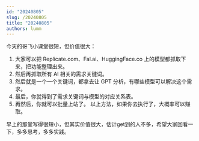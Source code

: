 ```yaml
---
id: "20240805"
slug: /20240805
title: "20240805"
authors: lumm
---
```



今天的哥飞小课堂很短，但价值很大：
1. 大家可以把 Replicate.com、Fal.ai、HuggingFace.co 上的模型都抓取下来，把功能整理出来。
2. 然后再抓取所有 AI 相关的需求关键词。
3. 然后就是一个一个关键词，都拿去让 GPT 分析，有哪些模型可以解决这个需求。
4. 最后，你就得到了需求关键词与模型的对应关系表。
5. 再然后，你就可以批量上站了。
以上方法，如果你去执行了，大概率可以赚取。

早上的那堂写得很短小，但其实价值很大，估计get到的人不多，希望大家回看一下，多多思考，多多实践。
